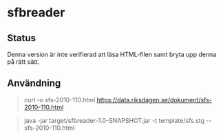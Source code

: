 # sfbreader

## Status
Denna version är inte verifierad att läsa HTML-filen samt bryta upp denna på rätt sätt. 

## Användning

> curl -o sfs-2010-110.html https://data.riksdagen.se/dokument/sfs-2010-110.html

> java -jar target/sfbreader-1.0-SNAPSHOT.jar -t template/sfs.stg -- sfs-2010-110.html
